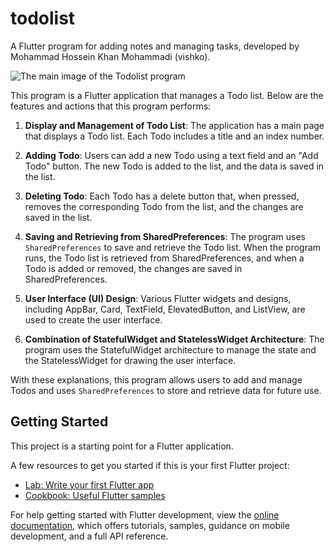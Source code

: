 # todolist

A Flutter program for adding notes and managing tasks, developed by Mohammad Hossein Khan Mohammadi (vishko).

![The main image of the Todolist program](https://github.com/mrvishko/MyTodoList/assets/93584165/33fda999-d7ef-4f4b-a3d6-17e77b7287db)

This program is a Flutter application that manages a Todo list. Below are the features and actions that this program performs:

1. **Display and Management of Todo List**: The application has a main page that displays a Todo list. Each Todo includes a title and an index number.

2. **Adding Todo**: Users can add a new Todo using a text field and an "Add Todo" button. The new Todo is added to the list, and the data is saved in the list.

3. **Deleting Todo**: Each Todo has a delete button that, when pressed, removes the corresponding Todo from the list, and the changes are saved in the list.

4. **Saving and Retrieving from SharedPreferences**: The program uses `SharedPreferences` to save and retrieve the Todo list. When the program runs, the Todo list is retrieved from SharedPreferences, and when a Todo is added or removed, the changes are saved in SharedPreferences.

5. **User Interface (UI) Design**: Various Flutter widgets and designs, including AppBar, Card, TextField, ElevatedButton, and ListView, are used to create the user interface.

6. **Combination of StatefulWidget and StatelessWidget Architecture**: The program uses the StatefulWidget architecture to manage the state and the StatelessWidget for drawing the user interface.

With these explanations, this program allows users to add and manage Todos and uses `SharedPreferences` to store and retrieve data for future use.

## Getting Started

This project is a starting point for a Flutter application.

A few resources to get you started if this is your first Flutter project:

- [Lab: Write your first Flutter app](https://docs.flutter.dev/get-started/codelab)
- [Cookbook: Useful Flutter samples](https://docs.flutter.dev/cookbook)

For help getting started with Flutter development, view the
[online documentation](https://docs.flutter.dev/), which offers tutorials,
samples, guidance on mobile development, and a full API reference.

